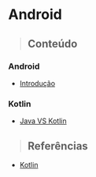 # Android

> ## **Conteúdo**

### Android

* [Introdução](./introducao.md)

### Kotlin

* [Java VS Kotlin](./kotlin/java-vs-kotlin.md)

> ## **Referências**

* [Kotlin](references.md)
